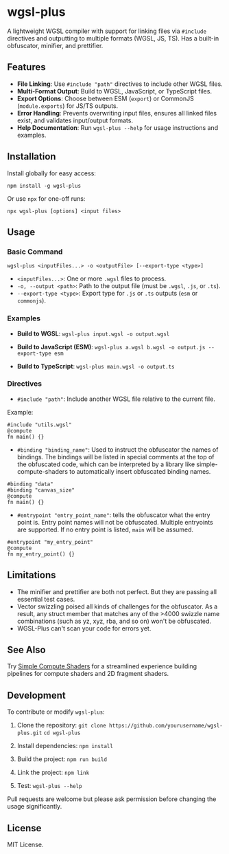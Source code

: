 # wgsl-plus

A lightweight WGSL compiler with support for linking files via `#include` directives and outputting to multiple formats (WGSL, JS, TS). Has a built-in obfuscator, minifier, and prettifier. 

## Features

- **File Linking**: Use `#include "path"` directives to include other WGSL files.
- **Multi-Format Output**: Build to WGSL, JavaScript, or TypeScript files.
- **Export Options**: Choose between ESM (`export`) or CommonJS (`module.exports`) for JS/TS outputs.
- **Error Handling**: Prevents overwriting input files, ensures all linked files exist, and validates input/output formats.
- **Help Documentation**: Run `wgsl-plus --help` for usage instructions and examples.

## Installation

Install globally for easy access:

`npm install -g wgsl-plus`

Or use `npx` for one-off runs:

`npx wgsl-plus [options] <input files>`

## Usage

### Basic Command

`wgsl-plus <inputFiles...> -o <outputFile> [--export-type <type>]`

- `<inputFiles...>`: One or more `.wgsl` files to process.
- `-o, --output <path>`: Path to the output file (must be `.wgsl`, `.js`, or `.ts`).
- `--export-type <type>`: Export type for `.js` or `.ts` outputs (`esm` or `commonjs`).

### Examples

- **Build to WGSL**:
  `wgsl-plus input.wgsl -o output.wgsl`

- **Build to JavaScript (ESM)**:
  `wgsl-plus a.wgsl b.wgsl -o output.js --export-type esm`

- **Build to TypeScript**:
  `wgsl-plus main.wgsl -o output.ts`

### Directives

- `#include "path"`: Include another WGSL file relative to the current file.

Example:

```wgsl
#include "utils.wgsl"
@compute
fn main() {}
```

- `#binding "binding_name"`: Used to instruct the obfuscator the names of bindings. The bindings will be listed in special comments at the top of the obfuscated code, which can be interpreted by a library like simple-compute-shaders to automatically insert obfuscated binding names.

```wgsl
#binding "data"
#binding "canvas_size"
@compute
fn main() {}
```

- `#entrypoint "entry_point_name"`: tells the obfuscator what the entry point is. Entry point names will not be obfuscated. Multiple entryoints are supported. If no entry point is listed, `main` will be assumed. 

```wgsl
#entrypoint "my_entry_point"
@compute
fn my_entry_point() {}
```

## Limitations

- The minifier and prettifier are both not perfect. But they are passing all essential test cases.
- Vector swizzling poised all kinds of challenges for the obfuscator. As a result, any struct member that matches any of the >4000 swizzle name combinations (such as yz, xyz, rba, and so on) won't be obfuscated.
- WGSL-Plus can't scan your code for errors yet.

## See Also

Try [Simple Compute Shaders](https://www.npmjs.com/package/simple-compute-shaders) for a streamlined experience building pipelines for compute shaders and 2D fragment shaders.

## Development

To contribute or modify `wgsl-plus`:

1. Clone the repository:
   `git clone https://github.com/yourusername/wgsl-plus.git`
   `cd wgsl-plus`

2. Install dependencies:
   `npm install`

3. Build the project:
   `npm run build`

4. Link the project:
   `npm link`

5. Test:
   `wgsl-plus --help`

Pull requests are welcome but please ask permission before changing the usage significantly.

## License

MIT License.